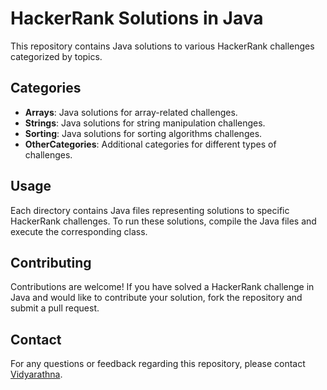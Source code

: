 # HackerRank Solutions in Java

This repository contains Java solutions to various HackerRank challenges categorized by topics.

## Categories

- **Arrays**: Java solutions for array-related challenges.
- **Strings**: Java solutions for string manipulation challenges.
- **Sorting**: Java solutions for sorting algorithms challenges.
- **OtherCategories**: Additional categories for different types of challenges.

## Usage

Each directory contains Java files representing solutions to specific HackerRank challenges. To run these solutions, compile the Java files and execute the corresponding class.

## Contributing

Contributions are welcome! If you have solved a HackerRank challenge in Java and would like to contribute your solution, fork the repository and submit a pull request.

## Contact

For any questions or feedback regarding this repository, please contact [Vidyarathna](vidyarb30@gmail.com).

